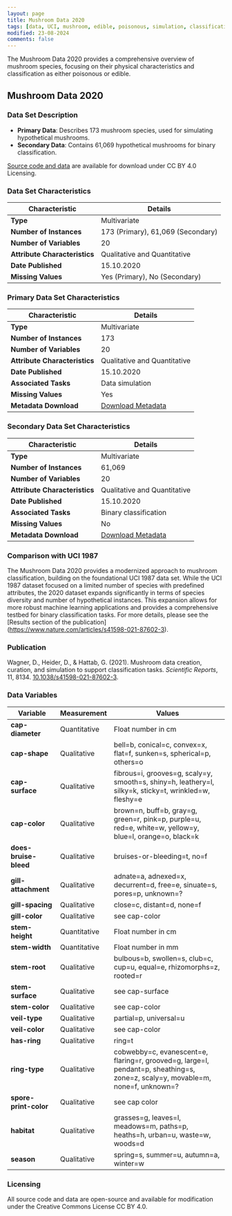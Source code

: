 ```yaml
---
layout: page
title: Mushroom Data 2020
tags: [data, UCI, mushroom, edible, poisonous, simulation, classification]
modified: 23-08-2024
comments: false
---
```


The Mushroom Data 2020 provides a comprehensive overview of mushroom species, focusing on their physical characteristics and classification as either poisonous or edible. 

##  Mushroom Data 2020

### Data Set Description

- **Primary Data**: Describes 173 mushroom species, used for simulating hypothetical mushrooms.
- **Secondary Data**: Contains 61,069 hypothetical mushrooms for binary classification.

[Source code and data](https://github.com/ghattab/secondarydata) are available for download under CC BY 4.0 Licensing. 

### Data Set Characteristics

| Characteristic               | Details                    |
|------------------------------|----------------------------|
| **Type**                     | Multivariate               |
| **Number of Instances**      | 173 (Primary), 61,069 (Secondary) |
| **Number of Variables**      | 20                         |
| **Attribute Characteristics**| Qualitative and Quantitative |
| **Date Published**           | 15.10.2020                |
| **Missing Values**           | Yes (Primary), No (Secondary) |

### Primary Data Set Characteristics

| Characteristic               | Details                    |
|------------------------------|----------------------------|
| **Type**                     | Multivariate               |
| **Number of Instances**      | 173                        |
| **Number of Variables**      | 20                         |
| **Attribute Characteristics**| Qualitative and Quantitative |
| **Date Published**           | 15.10.2020                 |
| **Associated Tasks**         | Data simulation            |
| **Missing Values**           | Yes                        |
| **Metadata Download**        | [Download Metadata](#)     |

### Secondary Data Set Characteristics

| Characteristic               | Details                    |
|------------------------------|----------------------------|
| **Type**                     | Multivariate               |
| **Number of Instances**      | 61,069                     |
| **Number of Variables**      | 20                         |
| **Attribute Characteristics**| Qualitative and Quantitative |
| **Date Published**           | 15.10.2020                 |
| **Associated Tasks**         | Binary classification      |
| **Missing Values**           | No                         |
| **Metadata Download**        | [Download Metadata](#)     |

### Comparison with UCI 1987

The Mushroom Data 2020 provides a modernized approach to mushroom classification, building on the foundational UCI 1987 data set. While the UCI 1987 dataset focused on a limited number of species with predefined attributes, the 2020 dataset expands significantly in terms of species diversity and number of hypothetical instances. This expansion allows for more robust machine learning applications and provides a comprehensive testbed for binary classification tasks. For more details, please see the [Results section of the publication] (https://www.nature.com/articles/s41598-021-87602-3).

### Publication

Wagner, D., Heider, D., & Hattab, G. (2021). Mushroom data creation, curation, and simulation to support classification tasks. *Scientific Reports*, 11, 8134. [10.1038/s41598-021-87602-3](https://doi.org/10.1038/s41598-021-87602-3).

### Data Variables

| Variable                    | Measurement  | Values                                   |
|-----------------------------|--------------|------------------------------------------|
| **cap-diameter**            | Quantitative | Float number in cm                       |
| **cap-shape**               | Qualitative  | bell=b, conical=c, convex=x, flat=f, sunken=s, spherical=p, others=o |
| **cap-surface**             | Qualitative  | fibrous=i, grooves=g, scaly=y, smooth=s, shiny=h, leathery=l, silky=k, sticky=t, wrinkled=w, fleshy=e |
| **cap-color**               | Qualitative  | brown=n, buff=b, gray=g, green=r, pink=p, purple=u, red=e, white=w, yellow=y, blue=l, orange=o, black=k |
| **does-bruise-bleed**       | Qualitative  | bruises-or-bleeding=t, no=f             |
| **gill-attachment**         | Qualitative  | adnate=a, adnexed=x, decurrent=d, free=e, sinuate=s, pores=p, unknown=? |
| **gill-spacing**            | Qualitative  | close=c, distant=d, none=f              |
| **gill-color**              | Qualitative  | see cap-color                            |
| **stem-height**             | Quantitative | Float number in cm                       |
| **stem-width**              | Quantitative | Float number in mm                       |
| **stem-root**               | Qualitative  | bulbous=b, swollen=s, club=c, cup=u, equal=e, rhizomorphs=z, rooted=r |
| **stem-surface**            | Qualitative  | see cap-surface                          |
| **stem-color**              | Qualitative  | see cap-color                            |
| **veil-type**               | Qualitative  | partial=p, universal=u                   |
| **veil-color**              | Qualitative  | see cap-color                            |
| **has-ring**                | Qualitative  | ring=t                                   |
| **ring-type**               | Qualitative  | cobwebby=c, evanescent=e, flaring=r, grooved=g, large=l, pendant=p, sheathing=s, zone=z, scaly=y, movable=m, none=f, unknown=? |
| **spore-print-color**       | Qualitative  | see cap color                            |
| **habitat**                 | Qualitative  | grasses=g, leaves=l, meadows=m, paths=p, heaths=h, urban=u, waste=w, woods=d |
| **season**                  | Qualitative  | spring=s, summer=u, autumn=a, winter=w  |

### Licensing

All source code and data are open-source and available for modification under the Creative Commons License CC BY 4.0.
